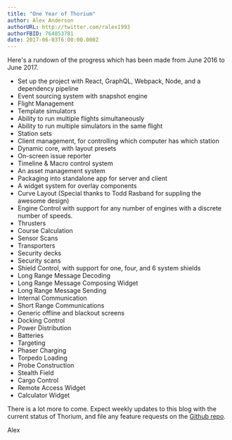 ```yaml
---
title: "One Year of Thorium"
author: Alex Anderson
authorURL: http://twitter.com/ralex1993
authorFBID: 764853781
date: 2017-06-03T6:00:00.000Z
---
```



Here's a rundown of the progress which has been made from June 2016 to June 2017.

* Set up the project with React, GraphQL, Webpack, Node, and a dependency pipeline
* Event sourcing system with snapshot engine
* Flight Management
* Template simulators
* Ability to run multiple flights simultaneously
* Ability to run multiple simulators in the same flight
* Station sets
* Client management, for controlling which computer has which station
* Dynamic core, with layout presets
* On-screen issue reporter
* Timeline & Macro control system
* An asset management system
* Packaging into standalone app for server and client
* A widget system for overlay components
* Curve Layout (Special thanks to Todd Rasband for suppling the awesome design)
* Engine Control with support for any number of engines with a discrete number of speeds.
* Thrusters
* Course Calculation
* Sensor Scans
* Transporters
* Security decks
* Security scans
* Shield Control, with support for one, four, and 6 system shields
* Long Range Message Decoding
* Long Range Message Composing Widget
* Long Range Message Sending
* Internal Communication
* Short Range Communications
* Generic offline and blackout screens
* Docking Control
* Power Distribution
* Batteries
* Targeting
* Phaser Charging
* Torpedo Loading
* Probe Construction
* Stealth Field
* Cargo Control
* Remote Access Widget
* Calculator Widget

There is a lot more to come. Expect weekly updates to this blog with the current status of Thorium, and file any feature requests on the [Github repo](https://github.com/Thorium-Sim/thorium/issues).

Alex
